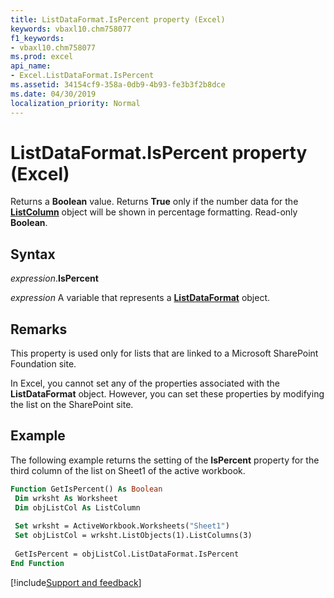```yaml
---
title: ListDataFormat.IsPercent property (Excel)
keywords: vbaxl10.chm758077
f1_keywords:
- vbaxl10.chm758077
ms.prod: excel
api_name:
- Excel.ListDataFormat.IsPercent
ms.assetid: 34154cf9-358a-0db9-4b93-fe3b3f2b8dce
ms.date: 04/30/2019
localization_priority: Normal
---
```



# ListDataFormat.IsPercent property (Excel)

Returns a **Boolean** value. Returns **True** only if the number data for the **[ListColumn](Excel.ListColumn.md)** object will be shown in percentage formatting. Read-only **Boolean**. 


## Syntax

_expression_.**IsPercent**

_expression_ A variable that represents a **[ListDataFormat](Excel.ListDataFormat.md)** object.


## Remarks

This property is used only for lists that are linked to a Microsoft SharePoint Foundation site.

In Excel, you cannot set any of the properties associated with the **ListDataFormat** object. However, you can set these properties by modifying the list on the SharePoint site.


## Example

The following example returns the setting of the **IsPercent** property for the third column of the list on Sheet1 of the active workbook.

```vb
Function GetIsPercent() As Boolean 
 Dim wrksht As Worksheet 
 Dim objListCol As ListColumn 
 
 Set wrksht = ActiveWorkbook.Worksheets("Sheet1") 
 Set objListCol = wrksht.ListObjects(1).ListColumns(3) 
 
 GetIsPercent = objListCol.ListDataFormat.IsPercent 
End Function
```




[!include[Support and feedback](~/includes/feedback-boilerplate.md)]